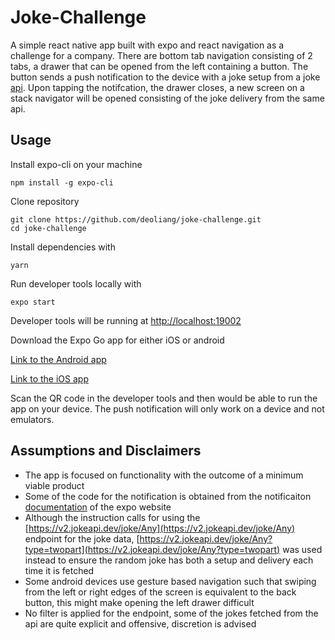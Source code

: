 # Joke-Challenge
A simple react native app built with expo and react navigation as a challenge for a company. There are bottom tab navigation consisting of 2 tabs, a drawer that can be opened from the left containing a button. The button sends a push notification to the device with a joke setup from a joke [api](https://sv443.net/jokeapi/v2/). Upon tapping the notifcation, the drawer closes, a new screen on a stack navigator will be opened consisting of the joke delivery from the same api.

## Usage
Install expo-cli on your machine
```
npm install -g expo-cli
```

Clone repository
```
git clone https://github.com/deoliang/joke-challenge.git
cd joke-challenge
```
Install dependencies with 
```
yarn 
```

Run developer tools locally with
```
expo start
```
Developer tools will be running at [http://localhost:19002](http://localhost:19002)

Download the Expo Go app for either iOS or android

[Link to the Android app](https://play.google.com/store/apps/details?id=host.exp.exponent)

[Link to the iOS app](https://apps.apple.com/app/expo-go/id982107779)

Scan the QR code in the developer tools and then would be able to run the app on your device. The push notification will only work on a device and not emulators.

## Assumptions and Disclaimers
- The app is focused on functionality with the outcome of a minimum viable product
- Some of the code for the notification is obtained from the notificaiton [documentation](https://docs.expo.dev/versions/latest/sdk/notifications/) of the expo website
- Although the instruction calls for using the [https://v2.jokeapi.dev/joke/Any](https://v2.jokeapi.dev/joke/Any) endpoint for the joke data, [https://v2.jokeapi.dev/joke/Any?type=twopart](https://v2.jokeapi.dev/joke/Any?type=twopart) was used instead to ensure the random joke has both a setup and delivery each time it is fetched
- Some android devices use gesture based navigation such that swiping from the left or right edges of the screen is equivalent to the back button, this might make opening the left drawer difficult
- No filter is applied for the endpoint, some of the jokes fetched from the api are quite explicit and offensive, discretion is advised